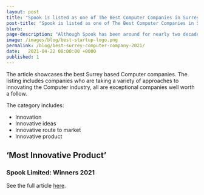 ```yaml
---
layout: post
title: "Spook is listed as one of The Best Computer Companies in Surrey (2021)" 
post-title: "Spook is listed as one of The Best Computer Companies in Surrey (2021)" 
blurb: 
page-description: "Although Spook has been around for nearly two decades and is obviously not a start-up, we won the 'The most innovative product' award for 2021." 
image: /images/blog/best-startup-logo.png 
permalink: /blog/best-surrey-computer-company-2021/
date:   2021-04-22 08:00:00 +0000
published: 1
---
```


The article showcases the best Surrey based Computer companies. The listing includes companies who are taking a variety of approaches to innovating the Computer industry, all are exceptional companies well worth a follow.

The category includes:

* Innovation
* Innovative ideas
* Innovative route to market
* Innovative product

## ‘Most Innovative Product’
### Spook Limited: Winners 2021

See the full article [here](https://beststartup.co.uk/these-are-the-best-computer-companies-in-surrey-2021/).
